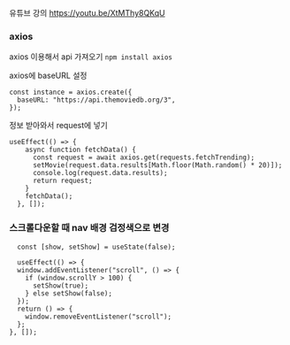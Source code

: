 유튜브 강의 https://youtu.be/XtMThy8QKqU

### axios
axios 이용해서 api 가져오기 
`npm install axios`


axios에 baseURL 설정
```
const instance = axios.create({
  baseURL: "https://api.themoviedb.org/3",
});
```
정보 받아와서 request에 넣기
```
useEffect(() => {
    async function fetchData() {
      const request = await axios.get(requests.fetchTrending);
      setMovie(request.data.results[Math.floor(Math.random() * 20)]);
      console.log(request.data.results);
      return request;
    }
    fetchData();
  }, []);
  ```
  
  ### 스크롤다운할 때 nav 배경 검정색으로 변경
  ```
    const [show, setShow] = useState(false);

    useEffect(() => {
    window.addEventListener("scroll", () => {
      if (window.scrollY > 100) {
        setShow(true);
      } else setShow(false);
    });
    return () => {
      window.removeEventListener("scroll");
    };
  }, []);
  ```
  
 
